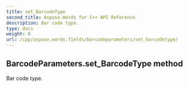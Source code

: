 ```yaml
---
title: set_BarcodeType
second_title: Aspose.Words for C++ API Reference
description: Bar code type. 
type: docs
weight: 0
url: /cpp/aspose.words.fields/barcodeparameters/set_barcodetype/
---
```

## BarcodeParameters.set_BarcodeType method


Bar code type. 

